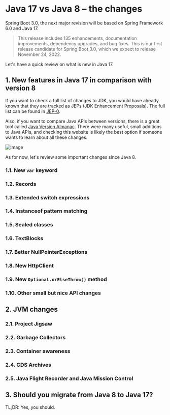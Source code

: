 # Java 17 vs Java 8 – the changes <!-- omit in toc -->

Spring Boot 3.0, the next major revision will be based on Spring Framework 6.0 and Java 17.

> This release includes 135 enhancements, documentation improvements, dependency upgrades, and bug fixes. This is our first release candidate for Spring Boot 3.0, which we expect to release November 24, 2022.

Let's have a quick review on what is new in Java 17.

## 1. New features in Java 17 in comparison with version 8

If you want to check a full list of changes to JDK, you would have already known that they are tracked as JEPs (JDK Enhancement Proposals). The full list can be found in [JEP-0](https://openjdk.org/jeps/0).

Also, if you want to compare Java APIs between versions, there is a great tool called [Java Version Almanac](https://javaalmanac.io/). There were many useful, small additions to Java APIs, and checking this website is likely the best option if someone wants to learn about all these changes.

![image](https://user-images.githubusercontent.com/9360415/201839455-3c5689fb-9f5e-4942-b173-c8ea9296a769.png)

As for now, let's review some important changes since Java 8.

### 1.1. New `var` keyword

### 1.2. Records

### 1.3. Extended switch expressions

### 1.4. Instanceof pattern matching

### 1.5. Sealed classes

### 1.6. TextBlocks

### 1.7. Better NullPointerExceptions

### 1.8. New HttpClient

### 1.9. New `Optional.orElseThrow()` method

### 1.10. Other small but nice API changes

## 2. JVM changes

### 2.1. Project Jigsaw

### 2.2. Garbage Collectors

### 2.3. Container awareness

### 2.4. CDS Archives

### 2.5. Java Flight Recorder and Java Mission Control

## 3. Should you migrate from Java 8 to Java 17?

TL;DR: Yes, you should.
